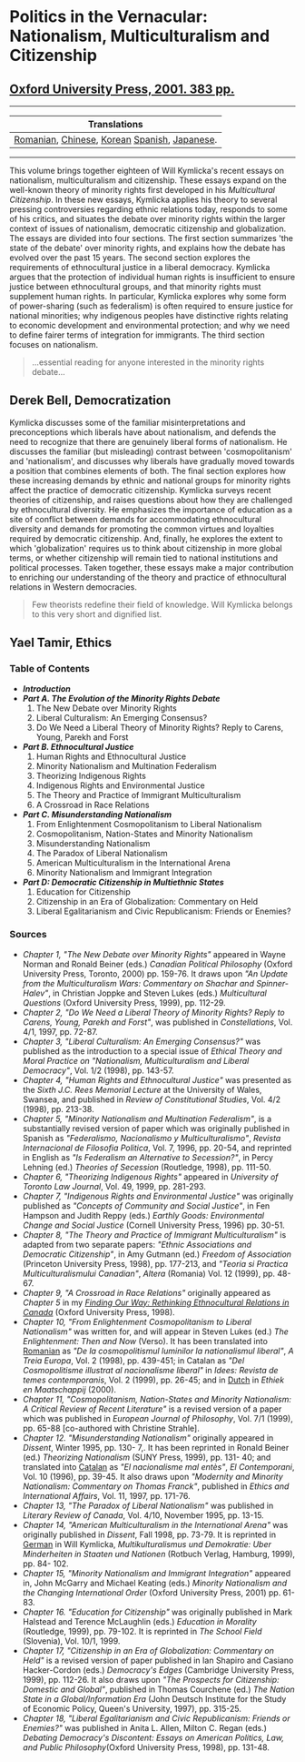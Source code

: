 # Politics in the Vernacular: Nationalism, Multiculturalism and Citizenship

## [Oxford University Press, 2001. 383 pp.](http://ukcatalogue.oup.com/product/9780198296652.do?keyword=Politics+in+the+Vernacular&sortby=bestMatches)

---

| Translations |
| --- |
|[Romanian](/publications/translated/romanian), [Chinese](/publications/translated/chinese), [Korean](/publications/translated/korean) [Spanish](/publications/translated/spanish), [Japanese](/publications/translated/japanese).

---

This volume brings together eighteen of Will Kymlicka's recent essays on nationalism, multiculturalism and citizenship. These essays expand on the well-known theory of minority rights first developed in his _Multicultural Citizenship_. In these new essays, Kymlicka applies his theory to several pressing controversies regarding ethnic relations today, responds to some of his critics, and situates the debate over minority rights within the larger context of issues of nationalism, democratic citizenship and globalization. The essays are divided into four sections. The first section summarizes 'the state of the debate' over minority rights, and explains how the debate has evolved over the past 15 years. The second section explores the requirements of ethnocultural justice in a liberal democracy. Kymlicka argues that the protection of individual human rights is insufficient to ensure justice between ethnocultural groups, and that minority rights must supplement human rights. In particular, Kymlicka explores why some form of power-sharing (such as federalism) is often required to ensure justice for national minorities; why indigenous peoples have distinctive rights relating to economic development and environmental protection; and why we need to define fairer terms of integration for immigrants. The third section focuses on nationalism.

> ...essential reading for anyone interested in the minority rights debate...
>
## Derek Bell, Democratization 

Kymlicka discusses some of the familiar misinterpretations and preconceptions which liberals have about nationalism, and defends the need to recognize that there are genuinely liberal forms of nationalism. He discusses the familiar (but misleading) contrast between 'cosmopolitanism' and 'nationalism', and discusses why liberals have gradually moved towards a position that combines elements of both. The final section explores how these increasing demands by ethnic and national groups for minority rights affect the practice of democratic citizenship. Kymlicka surveys recent theories of citizenship, and raises questions about how they are challenged by ethnocultural diversity. He emphasizes the importance of education as a site of conflict between demands for accommodating ethnocultural diversity and demands for promoting the common virtues and loyalties required by democratic citizenship. And, finally, he explores the extent to which 'globalization' requires us to think about citizenship in more global terms, or whether citizenship will remain tied to national institutions and political processes. Taken together, these essays make a major contribution to enriching our understanding of the theory and practice of ethnocultural relations in Western democracies.

> Few theorists redefine their field of knowledge. Will Kymlicka belongs to this very short and dignified list.
>
## Yael Tamir, Ethics 

### Table of Contents

- **_Introduction_**
- **_Part A. The Evolution of the Minority Rights Debate_**
  1. The New Debate over Minority Rights
  2. Liberal Culturalism: An Emerging Consensus?
  3. Do We Need a Liberal Theory of Minority Rights? Reply to Carens, Young, Parekh and Forst
- **_Part B. Ethnocultural Justice_**
  1. Human Rights and Ethnocultural Justice
  2. Minority Nationalism and Multination Federalism
  3. Theorizing Indigenous Rights
  4. Indigenous Rights and Environmental Justice
  5. The Theory and Practice of Immigrant Multiculturalism
  6. A Crossroad in Race Relations
- **_Part C. Misunderstanding Nationalism_**
  1. From Enlightenment Cosmopolitanism to Liberal Nationalism
  2. Cosmopolitanism, Nation-States and Minority Nationalism
  3. Misunderstanding Nationalism
  4. The Paradox of Liberal Nationalism
  5. American Multiculturalism in the International Arena
  6. Minority Nationalism and Immigrant Integration
- **_Part D: Democratic Citizenship in Multiethnic States_**
  1. Education for Citizenship
  2. Citizenship in an Era of Globalization: Commentary on Held
  3. Liberal Egalitarianism and Civic Republicanism: Friends or Enemies?

### Sources

- _Chapter 1, "The New Debate over Minority Rights"_ appeared in Wayne Norman and Ronald Beiner (eds.) _Canadian Political Philosophy_ (Oxford University Press, Toronto, 2000) pp. 159-76\. It draws upon _"An Update from the Multiculturalism Wars: Commentary on Shachar and Spinner-Halev"_, in Christian Joppke and Steven Lukes (eds.) _Multicultural Questions_ (Oxford University Press, 1999), pp. 112-29.
- _Chapter 2, "Do We Need a Liberal Theory of Minority Rights? Reply to Carens, Young, Parekh and Forst"_, was published in _Constellations_, Vol. 4/1, 1997, pp. 72-87.
- _Chapter 3, "Liberal Culturalism: An Emerging Consensus?"_ was published as the introduction to a special issue of _Ethical Theory and Moral Practice on "Nationalism, Multiculturalism and Liberal Democracy"_, Vol. 1/2 (1998), pp. 143-57.
- _Chapter 4, "Human Rights and Ethnocultural Justice"_ was presented as the _Sixth J.C. Rees Memorial Lecture_ at the University of Wales, Swansea, and published in _Review of Constitutional Studies_, Vol. 4/2 (1998), pp. 213-38.
- _Chapter 5, "Minority Nationalism and Multination Federalism"_, is a substantially revised version of paper which was originally published in Spanish as _"Federalismo, Nacionalismo y Multiculturalismo"_, _Revista Internacional de Filosofia Politica_, Vol. 7, 1996, pp. 20-54, and reprinted in English as _"Is Federalism an Alternative to Secession?"_, in Percy Lehning (ed.) _Theories of Secession_ (Routledge, 1998), pp. 111-50.
- _Chapter 6, "Theorizing Indigenous Rights"_ appeared in _University of Toronto Law Journal_, Vol. 49, 1999, pp. 281-293.
- _Chapter 7, "Indigenous Rights and Environmental Justice"_ was originally published as _"Concepts of Community and Social Justice"_, in Fen Hampson and Judith Reppy (eds.) _Earthly Goods: Environmental Change and Social Justice_ (Cornell University Press, 1996) pp. 30-51.
- _Chapter 8, "The Theory and Practice of Immigrant Multiculturalism"_ is adapted from two separate papers: _"Ethnic Associations and Democratic Citizenship"_, in Amy Gutmann (ed.) _Freedom of Association_ (Princeton University Press, 1998), pp. 177-213, and _"Teoria si Practica Multiculturalismului Canadian"_, _Altera_ (Romania) Vol. 12 (1999), pp. 48-67.
- _Chapter 9, "A Crossroad in Race Relations"_ originally appeared as _Chapter 5_ in my _[Finding Our Way: Rethinking Ethnocultural Relations in Canada](/publications/books/finding-our-way)_ (Oxford University Press, 1998).
- _Chapter 10, "From Enlightenment Cosmopolitanism to Liberal Nationalism"_ was written for, and will appear in Steven Lukes (ed.) _The Enlightenment: Then and Now_ (Verso). It has been translated into [Romanian](/publications/translated/romanian) as _"De la cosmopolitismul luminilor la nationalismul liberal"_, _A Treia Europa_, Vol. 2 (1998), pp. 439-451; in Catalan as _"Del Cosmopolitisme illustrat al nacionalisme liberal"_ in _Idees: Revista de temes contemporanis_, Vol. 2 (1999), pp. 26-45; and in [Dutch](/publications/translated/dutch) in _Ethiek en Maatschappij_ (2000).
- _Chapter 11, "Cosmopolitanism, Nation-States and Minority Nationalism: A Critical Review of Recent Literature"_ is a revised version of a paper which was published in _European Journal of Philosophy_, Vol. 7/1 (1999), pp. 65-88 [co-authored with Christine Strahle].
- _Chapter 12\. "Misunderstanding Nationalism"_ originally appeared in _Dissent_, Winter 1995, pp. 130- 7,. It has been reprinted in Ronald Beiner (ed.) _Theorizing Nationalism_ (SUNY Press, 1999), pp. 131- 40; and translated into [Catalan](/publications/translated/catalan) as _"El nacionalisme mal entès"_, _El Contemporani_, Vol. 10 (1996), pp. 39-45\. It also draws upon _"Modernity and Minority Nationalism: Commentary on Thomas Franck"_, published in _Ethics and International Affairs_, Vol. 11, 1997, pp. 171-76.
- _Chapter 13, "The Paradox of Liberal Nationalism"_ was published in _Literary Review of Canada_, Vol. 4/10, November 1995, pp. 13-15.
- _Chapter 14, "American Multiculturalism in the International Arena"_ was originally published in _Dissent_, Fall 1998, pp. 73-79\. It is reprinted in [German](/publications/translated/german) in Will Kymlicka, _Multikulturalismus und Demokratie: Uber Minderheiten in Staaten und Nationen_ (Rotbuch Verlag, Hamburg, 1999), pp. 84- 102.
- _Chapter 15, "Minority Nationalism and Immigrant Integration"_ appeared in, John McGarry and Michael Keating (eds.) _Minority Nationalism and the Changing International Order_ (Oxford University Press, 2001) pp. 61-83.
- _Chapter 16\. "Education for Citizenship"_ was originally published in Mark Halstead and Terence McLaughlin (eds.) _Education in Morality_ (Routledge, 1999), pp. 79-102\. It is reprinted in _The School Field_ (Slovenia), Vol. 10/1, 1999.
- _Chapter 17, "Citizenship in an Era of Globalization: Commentary on Held"_ is a revised version of paper published in Ian Shapiro and Casiano Hacker-Cordon (eds.) _Democracy's Edges_ (Cambridge University Press, 1999), pp. 112-26\. It also draws upon _"The Prospects for Citizenship: Domestic and Global"_, published in Thomas Courchene (ed.) _The Nation State in a Global/Information Era_ (John Deutsch Institute for the Study of Economic Policy, Queen's University, 1997), pp. 315-25.
- _Chapter 18, "Liberal Egalitarianism and Civic Republicanism: Friends or Enemies?"_ was published in Anita L. Allen, Milton C. Regan (eds.) _Debating Democracy's Discontent: Essays on American Politics, Law, and Public Philosophy_(Oxford University Press, 1998), pp. 131-48.
